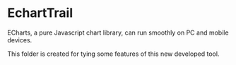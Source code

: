 # EchartTrail

ECharts, a pure Javascript chart library, can run smoothly on PC and mobile devices. 

This folder is created for tying some features of this new developed tool.


